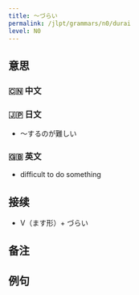 ```yaml
---
title: 〜づらい
permalink: /jlpt/grammars/n0/durai
level: N0
---
```


## 意思

### 🇨🇳 中文


### 🇯🇵 日文

- 〜するのが難しい

### 🇬🇧 英文

- difficult to do something

## 接续

- V（ます形）+ づらい

## 备注


## 例句

